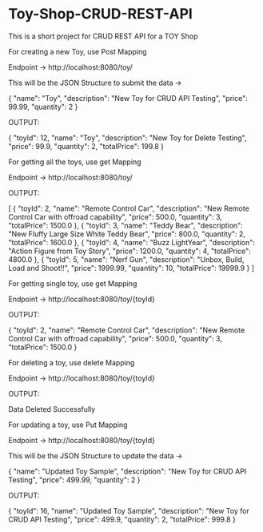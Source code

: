 # Toy-Shop-CRUD-REST-API

This is a short project for CRUD REST API for a TOY Shop

For creating a new Toy, use Post Mapping

Endpoint -> http://localhost:8080/toy/

This will be the JSON Structure to submit the data -> 

{
  "name": "Toy",
  "description": "New Toy for CRUD API Testing",
  "price": 99.99,
  "quantity": 2
}

OUTPUT:

{
    "toyId": 12,
    "name": "Toy",
    "description": "New Toy for Delete Testing",
    "price": 99.9,
    "quantity": 2,
    "totalPrice": 199.8
}




For getting all the toys, use get Mapping

Endpoint -> http://localhost:8080/toy/

OUTPUT:

[
    {
        "toyId": 2,
        "name": "Remote Control Car",
        "description": "New Remote Control Car with offroad capability",
        "price": 500.0,
        "quantity": 3,
        "totalPrice": 1500.0
    },
    {
        "toyId": 3,
        "name": "Teddy Bear",
        "description": "New Fluffy Large Size White Teddy Bear",
        "price": 800.0,
        "quantity": 2,
        "totalPrice": 1600.0
    },
    {
        "toyId": 4,
        "name": "Buzz LightYear",
        "description": "Action Figure from Toy Story",
        "price": 1200.0,
        "quantity": 4,
        "totalPrice": 4800.0
    },
    {
        "toyId": 5,
        "name": "Nerf Gun",
        "description": "Unbox, Build, Load and Shoot!!",
        "price": 1999.99,
        "quantity": 10,
        "totalPrice": 19999.9
    }
]




For getting single toy, use get Mapping

Endpoint -> http://localhost:8080/toy/{toyId}

OUTPUT:

{
    "toyId": 2,
    "name": "Remote Control Car",
    "description": "New Remote Control Car with offroad capability",
    "price": 500.0,
    "quantity": 3,
    "totalPrice": 1500.0
}



For deleting a toy, use delete Mapping

Endpoint -> http://localhost:8080/toy/{toyId}

OUTPUT:

Data Deleted Successfully




For updating a toy, use Put Mapping

Endpoint -> http://localhost:8080/toy/{toyId}

This will be the JSON Structure to update the data -> 

{
  "name": "Updated Toy Sample",
  "description": "New Toy for CRUD API Testing",
  "price": 499.99,
  "quantity": 2
}


OUTPUT:

{
    "toyId": 16,
    "name": "Updated Toy Sample",
    "description": "New Toy for CRUD API Testing",
    "price": 499.9,
    "quantity": 2,
    "totalPrice": 999.8
}
